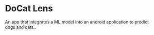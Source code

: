 # DoCat Lens
 An app that integrates a ML model into an android application to predict dogs and cats..
